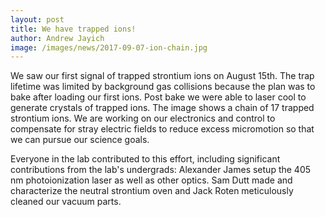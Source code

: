 ```yaml
---
layout: post
title: We have trapped ions!
author: Andrew Jayich
image: /images/news/2017-09-07-ion-chain.jpg
---
```

We saw our first signal of trapped strontium ions on August 15th.  The trap lifetime was limited by background gas collisions because the plan was to bake after loading our first ions.  Post bake we were able to laser cool to generate crystals of trapped ions.  The image shows a chain of 17 trapped strontium ions.  We are working on our electronics and control to compensate for stray electric fields to reduce excess micromotion so that we can pursue our science goals.

Everyone in the lab contributed to this effort, including significant contributions from the lab's undergrads:  Alexander James setup the 405 nm photoionization laser as well as other optics.  Sam Dutt made and characterize the neutral strontium oven and Jack Roten meticulously cleaned our vacuum parts.
